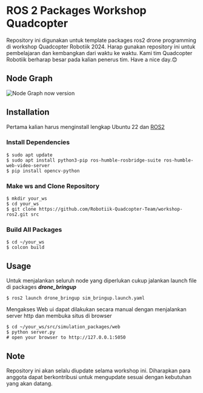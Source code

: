 # ROS 2 Packages Workshop Quadcopter
Repository ini digunakan untuk template packages ros2 drone programming di workshop Quadcopter Robotiik 2024. Harap gunakan repository ini untuk pembelajaran dan kembangkan dari waktu ke waktu. Kami tim Quadcopter Robotiik berharap besar pada kalian penerus tim. Have a nice day.😊

## Node Graph
![Node Graph now version](https://github.com/Robotiik-Quadcopter-Team/workshop-ros2/blob/main/img/node_graph_v1.jpg?raw=true)

## Installation
Pertama kalian harus menginstall lengkap Ubuntu 22 dan [ROS2](https://docs.ros.org/en/humble/Installation/Ubuntu-Install-Debs.html)
### Install Dependencies
```
$ sudo apt update
$ sudo apt install python3-pip ros-humble-rosbridge-suite ros-humble-web-video-server
$ pip install opencv-python
```
### Make ws and Clone Repository
```
$ mkdir your_ws
$ cd your_ws
$ git clone https://github.com/Robotiik-Quadcopter-Team/workshop-ros2.git src
```
### Build All Packages
```
$ cd ~/your_ws
$ colcon build
```
## Usage
Untuk menjalankan seluruh node yang diperlukan cukup jalankan launch file di packages ***drone_bringup***
```
$ ros2 launch drone_bringup sim_bringup.launch.yaml
```
Mengakses Web ui dapat dilakukan secara manual dengan menjalankan server http dan membuka situs di browser
```
$ cd ~/your_ws/src/simulation_packages/web
$ python server.py
# open your browser to http://127.0.0.1:5050
```
## Note
Repository ini akan selalu diupdate selama workshop ini. Diharapkan para anggota dapat berkontribusi untuk mengupdate sesuai dengan kebutuhan yang akan datang.
